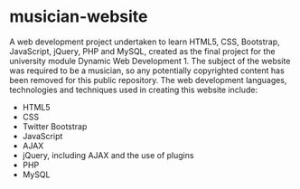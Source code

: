 # musician-website
A web development project undertaken to learn HTML5, CSS, Bootstrap, JavaScript, jQuery, PHP and MySQL, created as the final project for the university module Dynamic Web Development 1. The subject of the website was required to be a musician, so any potentially copyrighted content has been removed for this public repository. The web development languages, technologies and techniques used in creating this website include:

- HTML5
- CSS
- Twitter Bootstrap
- JavaScript
- AJAX
- jQuery, including AJAX and the use of plugins
- PHP
- MySQL
